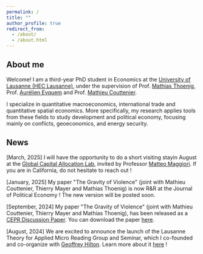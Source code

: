 ```yaml
---
permalink: /
title: ""
author_profile: true
redirect_from: 
  - /about/
  - /about.html
---
```



About me 
-------------
Welcome! I am a third-year PhD student in Economics at the [University of Lausanne (HEC Lausanne)](https://www.unil.ch/de/en/home.html), under the supervision of Prof. [Mathias Thoenig](https://people.unil.ch/mathiasthoenig/), Prof. [Aurélien Eyquem](http://aeyq.free.fr/) and Prof. [Mathieu Couttenier](https://sites.google.com/site/coutteniermathieu/).

I specialize in quantitative macroeconomics, international trade and quantitative spatial economics. More specifically, my research applies tools from these fields to study development and political economy, focusing mainly on conflicts, geoeconomics, and energy security. 

News  
-------------
[March, 2025] I will have the opportunity to do a short visiting  stayin August at the [Global Capital Allocation Lab](https://www.globalcapitalallocation.com/), invited by Professor [Matteo Maggiori](https://www.matteomaggiori.com/). If you are in California, do not hesitate to reach out !

[January, 2025] My paper "The Gravity of Violence" (joint with Mathieu Couttenier, Thierry Mayer and Mathias Thoenig) is now R&R at the Journal of Political Economy ! The new version will be posted soon. 

[September, 2024] My paper "The Gravity of Violence" (joint with Mathieu Couttenier, Thierry Mayer and Mathias Thoenig), has been released as a [CEPR Discussion Paper](https://cepr.org/publications/dp19527). You can download the paper [here](https://drive.google.com/file/d/1EmlnwO41rYt0nHe8506BVSpWk6HnPAIe/view).

[August, 2024] We are excited to announce the launch of the Lausanne Theory for Applied Micro Reading Group and Seminar, which I co-founded and co-organize with [Geoffrey Hilton](https://geoffreyhilton.github.io/). Learn more about it [here](https://julianmarcoux.github.io/reading_group/) ! 

